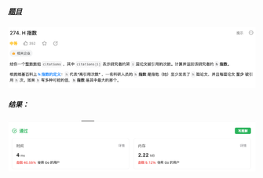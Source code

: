##### [题目](https://leetcode.cn/problems/h-index/description/)
![pic](img.png)
##### 结果：
![pic](result.png)